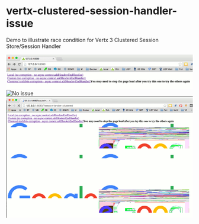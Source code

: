 # vertx-clustered-session-handler-issue
Demo to illustrate race condition for Vertx 3 Clustered Session Store/Session Handler

![Load screen](https://raw.githubusercontent.com/cdjones32/vertx-clustered-session-handler-issue/master/src/main/resources/load_screen.png)
![No issue](https://raw.githubusercontent.com/cdjones32/vertx-clustered-session-handler-issue/master/src/main/resources/no_issue.png)
![Issue](https://raw.githubusercontent.com/cdjones32/vertx-clustered-session-handler-issue/master/src/main/resources/issue.png)
